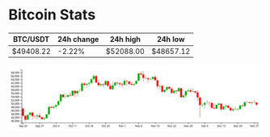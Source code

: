 # Bitcoin Stats

BTC/USDT|24h change|24h high|24h low|
|---|---|---|---|
|$49408.22|-2.22%|$52088.00|$48657.12|

<img src="./chart.svg">

